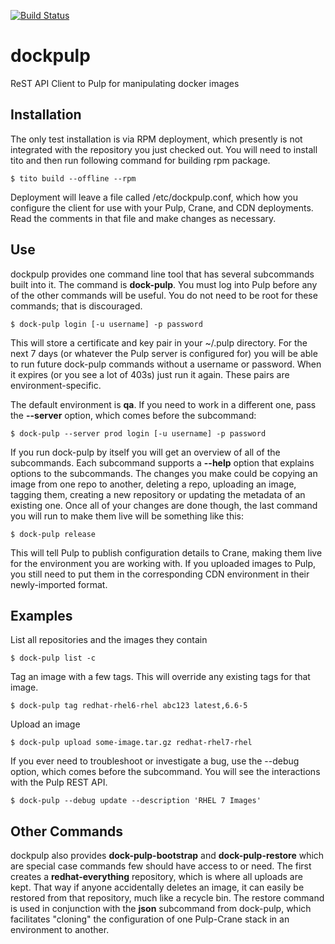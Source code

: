 [![Build Status](https://travis-ci.org/release-engineering/dockpulp.svg?branch=master)](https://travis-ci.org/release-engineering/dockpulp)

# dockpulp
ReST API Client to Pulp for manipulating docker images

## Installation

The only test installation is via RPM deployment, which presently is not
integrated with the repository you just checked out. 
You will need to install tito and then run following command for building rpm 
package.

`$ tito build --offline --rpm`

Deployment will leave a file called /etc/dockpulp.conf, which how you configure
the client for use with your Pulp, Crane, and CDN deployments. Read the
comments in that file and make changes as necessary.

## Use

dockpulp provides one command line tool that has several subcommands built into
it. The command is **dock-pulp**. You must log into Pulp before any of the other
commands will be useful. You do not need to be root for these commands; that is
discouraged.

`$ dock-pulp login [-u username] -p password`

This will store a certificate and key pair in your ~/.pulp directory. For the
next 7 days (or whatever the Pulp server is configured for) you will be able to
run future dock-pulp commands without a username or password. When it expires
(or you see a lot of 403s) just run it again. These pairs are
environment-specific.

The default environment is **qa**. If you need to work in a different one, pass
the **--server** option, which comes before the subcommand:

`$ dock-pulp --server prod login [-u username] -p password`

If you run dock-pulp by itself you will get an overview of all of the
subcommands. Each subcommand supports a **--help** option that explains options
to the subcommands. The changes you make could be copying an image from one
repo to another, deleting a repo, uploading an image, tagging them, creating a
new repository or updating the metadata of an existing one. Once all of your
changes are done though, the last command you will run to make them live will
be something like this:

`$ dock-pulp release`

This will tell Pulp to publish configuration details to Crane, making them live
for the environment you are working with. If you uploaded images to Pulp, you
still need to put them in the corresponding CDN environment in their
newly-imported format.

## Examples

List all repositories and the images they contain

`$ dock-pulp list -c`

Tag an image with a few tags. This will override any existing tags for that
image.

`$ dock-pulp tag redhat-rhel6-rhel abc123 latest,6.6-5`

Upload an image

`$ dock-pulp upload some-image.tar.gz redhat-rhel7-rhel`

If you ever need to troubleshoot or investigate a bug, use the --debug option,
which comes before the subcommand. You will see the interactions with the Pulp
REST API.

`$ dock-pulp --debug update --description 'RHEL 7 Images'`

## Other Commands

dockpulp also provides **dock-pulp-bootstrap** and **dock-pulp-restore** which
are special case commands few should have access to or need. The first creates
a **redhat-everything** repository, which is where all uploads are kept. That
way if anyone accidentally deletes an image, it can easily be restored from that
repository, much like a recycle bin. The restore command is used in conjunction
with the **json** subcommand from dock-pulp, which facilitates "cloning" the
configuration of one Pulp-Crane stack in an environment to another.

